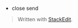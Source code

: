 
* close
 send

> Written with [StackEdit](https://stackedit.io/).
<!--stackedit_data:
eyJoaXN0b3J5IjpbLTE4OTkxNTE3OTJdfQ==
-->